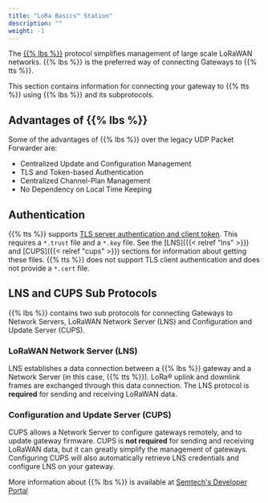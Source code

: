```yaml
---
title: "LoRa Basics™ Station"
description: ""
weight: -1
---
```


The [{{% lbs %}}](https://lora-developers.semtech.com/resources/tools/basic-station/welcome-basic-station/) protocol simplifies management of large scale LoRaWAN networks. {{% lbs %}} is the preferred way of connecting Gateways to {{% tts %}}.

This section contains information for connecting your gateway to {{% tts %}} using {{% lbs %}} and its subprotocols.

<!--more-->

## Advantages of {{% lbs %}}

Some of the advantages of {{% lbs %}} over the legacy UDP Packet Forwarder are:

- Centralized Update and Configuration Management
- TLS and Token-based Authentication
- Centralized Channel-Plan Management
- No Dependency on Local Time Keeping

## Authentication

{{% tts %}} supports [TLS server authentication and client token](https://doc.sm.tc/station/authmodes.html#tls-server-authentication-and-client-token). This requires a `*.trust` file and a `*.key` file. See the [LNS]({{< relref "lns" >}}) and [CUPS]({{< relref "cups" >}}) sections for information about getting these files. {{% tts %}} does not support TLS client authentication and does not provide a `*.cert` file.

## LNS and CUPS Sub Protocols

{{% lbs %}} contains two sub protocols for connecting Gateways to Network Servers, LoRaWAN Network Server (LNS) and Configuration and Update Server (CUPS).

### LoRaWAN Network Server (LNS)

LNS establishes a data connection between a {{% lbs %}} gateway and a Network Server (in this case, {{% tts %}}). LoRa® uplink and downlink frames are exchanged through this data connection. The LNS protocol is **required** for sending and receiving LoRaWAN data.

### Configuration and Update Server (CUPS)

CUPS allows a Network Server to configure gateways remotely, and to update gateway firmware. CUPS is **not required** for sending and receiving LoRaWAN data, but it can greatly simplify the management of gateways. Configuring CUPS will also automatically retrieve LNS credentials and configure LNS on your gateway.

More information about {{% lbs %}} is available at [Semtech's Developer Portal](https://lora-developers.semtech.com/resources/tools/basic-station/welcome-basic-station/)
